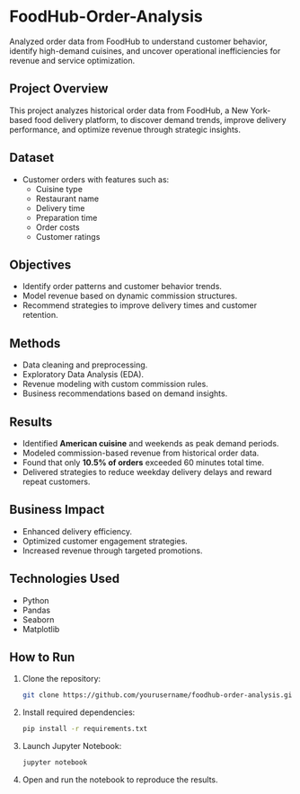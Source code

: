 # FoodHub-Order-Analysis

Analyzed order data from FoodHub to understand customer behavior, identify high-demand cuisines, and uncover operational inefficiencies for revenue and service optimization.

## Project Overview

This project analyzes historical order data from FoodHub, a New York-based food delivery platform, to discover demand trends, improve delivery performance, and optimize revenue through strategic insights.

## Dataset

- Customer orders with features such as:
  - Cuisine type
  - Restaurant name
  - Delivery time
  - Preparation time
  - Order costs
  - Customer ratings

## Objectives

- Identify order patterns and customer behavior trends.
- Model revenue based on dynamic commission structures.
- Recommend strategies to improve delivery times and customer retention.

## Methods

- Data cleaning and preprocessing.
- Exploratory Data Analysis (EDA).
- Revenue modeling with custom commission rules.
- Business recommendations based on demand insights.

## Results

- Identified **American cuisine** and weekends as peak demand periods.
- Modeled commission-based revenue from historical order data.
- Found that only **10.5% of orders** exceeded 60 minutes total time.
- Delivered strategies to reduce weekday delivery delays and reward repeat customers.

## Business Impact

- Enhanced delivery efficiency.
- Optimized customer engagement strategies.
- Increased revenue through targeted promotions.

## Technologies Used

- Python
- Pandas
- Seaborn
- Matplotlib

## How to Run

1. Clone the repository:
    ```bash
    git clone https://github.com/yourusername/foodhub-order-analysis.git
    ```

2. Install required dependencies:
    ```bash
    pip install -r requirements.txt
    ```

3. Launch Jupyter Notebook:
    ```bash
    jupyter notebook
    ```

4. Open and run the notebook to reproduce the results.
